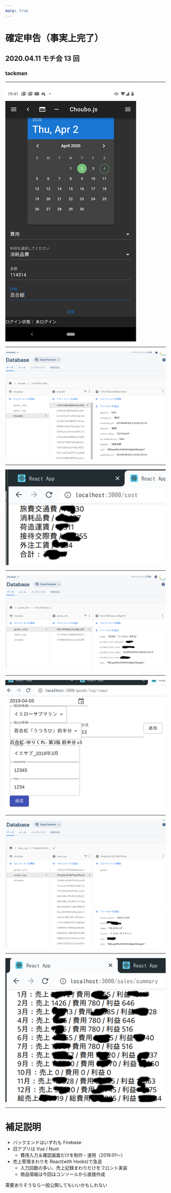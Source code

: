 ```yaml
---
marp: true
---
```


# 確定申告（事実上完了）

## 2020.04.11 モチ会 13 回

### tackman

---

![](../12/choubojs.png)

---

![](db-shiwake.png)

---

![](ss-costs.png)

---

![](db-goods.png)

---

![](ss-input.png)

---

![](db-sales.png)

---

![](ss-sales.png)

---

# 補足説明

- バックエンドはいずれも Firebase
- 旧アプリは Vue / Nuxt
  - 費用入力＆確認画面だけを制作・運用（2019.01〜）
- 売上管理まわりを React(with Hooks)で急造
  - 入力回数の多い、売上記録まわりだけをフロント実装
  - 商品情報は今回はコンソールから直接作成

需要ありそうなら一般公開してもいいかもしれない
